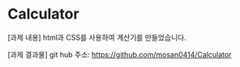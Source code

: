 # Calculator
[과제 내용]
html과 CSS를 사용하여 계산기를 만들었습니다.

[과제 결과물]
git hub 주소: https://github.com/mosan0414/Calculator
